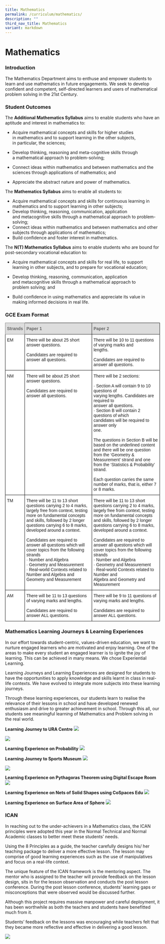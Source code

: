 ```yaml
---
title: Mathematics
permalink: /curriculum/mathematics/
description: ""
third_nav_title: Mathematics
variant: markdown
---
```

Mathematics
===========

### Introduction

The Mathematics Department aims to enthuse and empower students to learn and use mathematics in future engagements. We seek to develop confident and competent, self-directed learners and users of mathematical problem solving in the 21st Century.

### Student Outcomes

The&nbsp;<b>Additional Mathematics Syllabus</b>&nbsp;aims to enable&nbsp;students who have an aptitude and interest in mathematics to:

*   Acquire mathematical concepts and skills for higher studies in&nbsp;mathematics and to support learning in the other subjects, in&nbsp;particular, the sciences;  
    
*   Develop thinking, reasoning and meta-cognitive skills through a&nbsp;mathematical approach to problem-solving;  
    
*   Connect ideas within mathematics and between mathematics&nbsp;and the sciences through applications of mathematics; and  
    
*   Appreciate the abstract nature and power of mathematics.  
    

  

The&nbsp;<b>Mathematics Syllabus</b>&nbsp;aims to enable all students&nbsp;to:

*   Acquire mathematical concepts and skills for continuous&nbsp;learning in mathematics and to support learning in other&nbsp;subjects;
*   Develop thinking, reasoning, communication, application and&nbsp;metacognitive skills through a mathematical approach to&nbsp;problem-solving;&nbsp;
*   Connect ideas within mathematics and between mathematics&nbsp;and other subjects through applications of mathematics;&nbsp;
*   Build confidence and foster interest in mathematics.

  

The&nbsp;<b>N(T) Mathematics Syllabus</b>&nbsp;aims to enable students who are bound&nbsp;for post-secondary vocational education&nbsp;to:  

*   Acquire mathematical concepts and&nbsp;skills for real life, to support learning&nbsp;in other subjects, and to prepare for&nbsp;vocational education;&nbsp;
*   Develop thinking, reasoning,&nbsp;communication, application and&nbsp;metacognitive skills through a&nbsp;mathematical approach to problem&nbsp;solving; and&nbsp;  
    
*   Build confidence in using&nbsp;mathematics and appreciate its&nbsp;value in making informed decisions&nbsp;in real life.

### GCE Exam Format

<style type="text/css">
.tg  {border-collapse:collapse;border-spacing:0;}
.tg td{border-color:black;border-style:solid;border-width:1px;font-family:Arial, sans-serif;font-size:14px;
  overflow:hidden;padding:10px 5px;word-break:normal;}
.tg th{border-color:black;border-style:solid;border-width:1px;font-family:Arial, sans-serif;font-size:14px;
  font-weight:normal;overflow:hidden;padding:10px 5px;word-break:normal;}
.tg .tg-e14l{background-color:#DDD;color:#666;font-weight:bold;text-align:left;vertical-align:top}
.tg .tg-ky7k{background-color:#DDD;border-color:inherit;color:#666;font-weight:bold;text-align:left;vertical-align:top}
.tg .tg-ktyi{background-color:#FFF;text-align:left;vertical-align:top}
</style>
<table class="tg">
<thead>
  <tr>
    <th class="tg-ky7k"><span style="color:#666">Strands</span></th>
    <th class="tg-e14l"><span style="color:#666">Paper 1</span></th>
    <th class="tg-e14l"><span style="color:#666">Paper 2</span></th>
  </tr>
</thead>
<tbody>
  <tr>
    <td class="tg-ktyi">EM</td>
    <td class="tg-ktyi">There will be about 25 short answer questions. <br> <br>Candidates are required to answer all questions.</td>
    <td class="tg-ktyi">There will be 10 to 11 questions of varying marks and <br>lengths. <br> <br>Candidates are required to answer all questions.</td>
  </tr>
  <tr>
    <td class="tg-ktyi">NM</td>
    <td class="tg-ktyi">There will be about 25 short answer questions. <br> <br>Candidates are required to answer all questions.</td>
    <td class="tg-ktyi">There will be 2 sections: <br> <br>·  Section A will contain 9 to 10 questions of <br>    varying lengths. Candidates are required to <br>    answer all questions.<br>·  Section B will contain 2 questions of which <br>    candidates will be required to answer only <br>    one.<br> <br>The questions in Section B will be based on the underlined content and there will be one question from the ‘Geometry &amp; Measurement’ strand and one from the ‘Statistics &amp; Probability’ strand. <br> <br>Each question carries the same number of marks, that is, either 7 or 8 marks.</td>
  </tr>
  <tr>
    <td class="tg-ktyi">TM</td>
    <td class="tg-ktyi">There will be 11 to 13 short questions carrying 2 to 4 marks, largely free from context, testing more on fundamental concepts and skills, followed by 2 longer questions carrying 6 to 8 marks, developed around a context. <br> <br>Candidates are required to answer all questions which will cover topics from the following strands<br>·         Number and Algebra<br>·         Geometry and Measurement<br>·         Real-world Contexts related to Number and Algebra and Geometry and Measurement</td>
    <td class="tg-ktyi">There will be 11 to 13 short questions carrying 2 to 4 marks, largely free from context, testing more on fundamental concepts and skills, followed by 2 longer questions carrying 6 to 8 marks, developed around a context. <br> <br>Candidates are required to answer all questions which will cover topics from the following strands<br>·  Number and Algebra<br>·  Geometry and Measurement<br>·  Real-world Contexts related to Number and <br>    Algebra and Geometry and Measurement</td>
  </tr>
  <tr>
    <td class="tg-ktyi">AM</td>
    <td class="tg-ktyi">There will be 11 to 13 questions of varying marks and lengths. <br> <br>Candidates are required to answer ALL questions.</td>
    <td class="tg-ktyi">There will be 9 to 11 questions of varying marks and lengths. <br> <br>Candidates are required to answer ALL questions.</td>
  </tr>
</tbody>
</table>


### Mathematics Learning Journeys &amp; Learning Experiences

In our effort towards student-centric, values-driven education, we want to nurture engaged learners who are motivated and enjoy learning. One of the areas to make every student an engaged learner is to ignite the joy of learning. This can be achieved in many means. We chose Experiential Learning.

Learning Journeys and Learning Experiences are designed for students to have the opportunities to apply knowledge and skills learnt in class in real-life contexts. We have evolved to integrate more subjects into these learning journeys.

Through these learning experiences, our students learn to realise the relevance of their lessons in school and have developed renewed enthusiasm and drive to greater achievement in school.
Through this all, our students see meaningful learning of Mathematics and Problem solving in the real world.

**Learning Journey to URA Centre**
![](/images/Curriculum/Mathematics/LJ_to_URA_1.jpeg)

![](/images/Curriculum/Mathematics/LJ_to_URA_2.jpeg)

**Learning Experience on Probability**
![](/images/Curriculum/Mathematics/Learning_Probability.PNG)

**Learning Journey to Sports Museum**
![](/images/Curriculum/Mathematics/Math_Collage_2.PNG)

![](/images/Curriculum/Mathematics/Math_Collage_3.PNG)

**Learning Experience on Pythagoras Theorem using Digital Escape Room**
![](/images/Curriculum/Mathematics/Escape_Room_on_Pythagoras_Theorem.PNG)

**Learning Experience on Nets of Solid Shapes using CoSpaces Edu**
![](/images/Curriculum/Mathematics/Learning_Net_Shape.PNG)

**Learning Experience on Surface Area of Sphere**
![](/images/Curriculum/Mathematics/Learning_Surface_Areas_of_Spheres.PNG)

### ICAN

In reaching out to the under-achievers in a Mathematics class, the ICAN principles were adopted this year in the Normal Technical and Normal Academic classes to better meet these students’ needs.

Using the 8 Principles as a guide, the teacher carefully designs his/ her teaching package to deliver a more effective lesson. The lesson may comprise of good learning experiences such as the use of manipulatives and focus on a real-life context.&nbsp;

The unique feature of the ICAN framework is the mentoring aspect. The mentor who is assigned to the teacher will provide feedback on the lesson design, sits in for the lesson observation and conducts the post lesson conference. During the post lesson conference, students’ learning gaps or misconceptions that were observed would be discussed further.&nbsp;

Although this project requires massive manpower and careful deployment, it has been worthwhile as both the teachers and students have benefitted much from it.&nbsp;

Students’ feedback on the lessons was encouraging while teachers felt that they became more reflective and effective in delivering a good lesson.&nbsp;

![](/images/Curriculum/Mathematics/DI_and_Manipulatives.png)